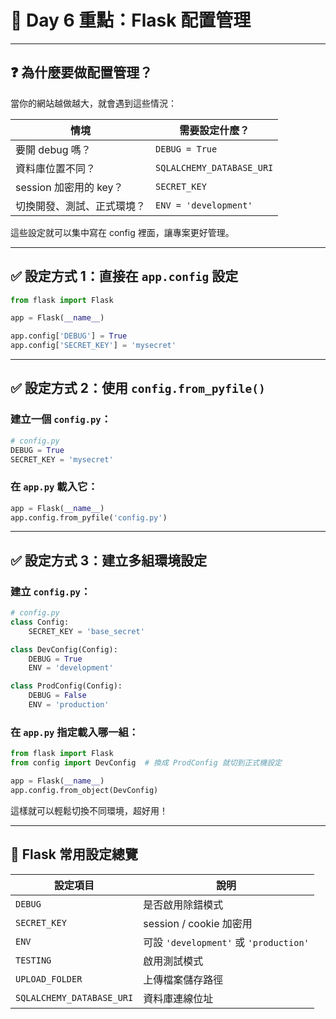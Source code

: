 # 📘 Day 6 重點：Flask 配置管理

---

## ❓ 為什麼要做配置管理？

當你的網站越做越大，就會遇到這些情況：

| 情境                     | 需要設定什麼？                     |
|--------------------------|------------------------------------|
| 要開 debug 嗎？          | `DEBUG = True`                   |
| 資料庫位置不同？          | `SQLALCHEMY_DATABASE_URI`         |
| session 加密用的 key？    | `SECRET_KEY`                     |
| 切換開發、測試、正式環境？| `ENV = 'development'`            |

這些設定就可以集中寫在 config 裡面，讓專案更好管理。

---

## ✅ 設定方式 1：直接在 `app.config` 設定

```python
from flask import Flask

app = Flask(__name__)

app.config['DEBUG'] = True
app.config['SECRET_KEY'] = 'mysecret'
```

---

## ✅ 設定方式 2：使用 `config.from_pyfile()`

### 建立一個 `config.py`：
```python
# config.py
DEBUG = True
SECRET_KEY = 'mysecret'
```

### 在 `app.py` 載入它：
```python
app = Flask(__name__)
app.config.from_pyfile('config.py')
```

---

## ✅ 設定方式 3：建立多組環境設定

### 建立 `config.py`：
```python
# config.py
class Config:
    SECRET_KEY = 'base_secret'

class DevConfig(Config):
    DEBUG = True
    ENV = 'development'

class ProdConfig(Config):
    DEBUG = False
    ENV = 'production'
```

### 在 `app.py` 指定載入哪一組：
```python
from flask import Flask
from config import DevConfig  # 換成 ProdConfig 就切到正式機設定

app = Flask(__name__)
app.config.from_object(DevConfig)
```

這樣就可以輕鬆切換不同環境，超好用！

---

## 🧠 Flask 常用設定總覽

| 設定項目                | 說明                                |
|-------------------------|-------------------------------------|
| `DEBUG`                | 是否啟用除錯模式                   |
| `SECRET_KEY`           | session / cookie 加密用            |
| `ENV`                  | 可設 `'development'` 或 `'production'` |
| `TESTING`              | 啟用測試模式                       |
| `UPLOAD_FOLDER`        | 上傳檔案儲存路徑                   |
| `SQLALCHEMY_DATABASE_URI` | 資料庫連線位址                   |